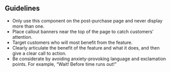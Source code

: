 ## Guidelines

- Only use this component on the post-purchase page and never display more than one.
- Place callout banners near the top of the page to catch customers’ attention.
- Target customers who will most benefit from the feature.
- Clearly articulate the benefit of the feature and what it does, and then give a clear call to action.
- Be considerate by avoiding anxiety-provoking language and exclamation points. For example, “Wait! Before time runs out!”
